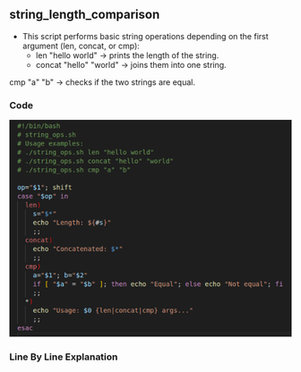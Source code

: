 ## string_length_comparison
- This script performs basic string operations depending on the first argument (len, concat, or cmp):
    - len "hello world" → prints the length of the string.
    - concat "hello" "world" → joins them into one string.

cmp "a" "b" → checks if the two strings are equal.
### Code
![Image](./images4/code2.png)

### Line By Line Explanation

